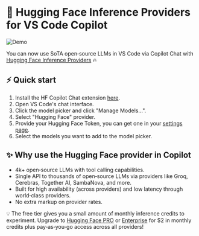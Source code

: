 # 🤗 Hugging Face Inference Providers for VS Code Copilot

![Demo](https://huggingface.co/datasets/huggingface/documentation-images/resolve/main/demo.gif)

You can now use SoTA open‑source LLMs in VS Code via Copilot Chat with [Hugging Face Inference Providers](https://huggingface.co/docs/inference-providers/index) 🔥

## ⚡ Quick start
1. Install the HF Copilot Chat extension [here](#todo).
1. Open VS Code's chat interface.
2. Click the model picker and click "Manage Models...".
3. Select "Hugging Face" provider.
4. Provide your Hugging Face Token, you can get one in your [settings page](https://huggingface.co/settings/tokens/new?ownUserPermissions=inference.serverless.write&tokenType=fineGrained).
5. Select the models you want to add to the model picker.

## ✨ Why use the Hugging Face provider in Copilot
- 4k+ open‑source LLMs with tool calling capabilities.
- Single API to thousands of open‑source LLMs via providers like Groq, Cerebras, Together AI, SambaNova, and more.
- Built for high availability (across providers) and low latency through world‑class providers.
- No extra markup on provider rates.

💡 The free tier gives you a small amount of monthly inference credits to experiment. Upgrade to [Hugging Face PRO](https://huggingface.co/pro) or [Enterprise](https://huggingface/enterprise) for $2 in monthly credits plus pay‑as‑you‑go access across all providers!
